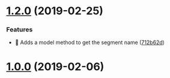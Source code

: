 <a name="1.2.0"></a>
# [1.2.0](https://github.com/wherebyus/MailChimpService/compare/1.1.0...1.2.0) (2019-02-25)


### Features

* 🎸 Adds a model method to get the segment name ([712b62d](https://github.com/wherebyus/MailChimpService/commit/712b62d))



<a name="1.0.0"></a>
# [1.0.0](https://github.com/wherebyus/MailChimpService/compare/0.3.1...1.0.0) (2019-02-06)
